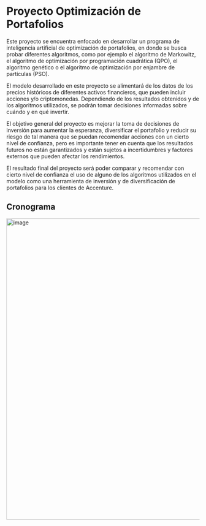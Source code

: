 # Proyecto Optimización de Portafolios

Este proyecto se encuentra enfocado en desarrollar un programa de inteligencia artificial de optimización de portafolios, en donde se busca probar diferentes algoritmos, como por ejemplo el algoritmo de Markowitz, el algoritmo de optimización por programación cuadrática (QPO), el algoritmo genético o el algoritmo de optimización por enjambre de partículas (PSO).

El modelo desarrollado en este proyecto se alimentará de los datos de los precios históricos de diferentes activos financieros, que pueden incluir acciones y/o criptomonedas. Dependiendo de los resultados obtenidos y de los algoritmos utilizados, se podrán tomar decisiones informadas sobre cuándo y en qué invertir. 

El objetivo general del proyecto es mejorar la toma de decisiones de inversión para aumentar la esperanza, diversificar el portafolio y reducir su riesgo de tal manera que se puedan recomendar acciones con un cierto nivel de confianza, pero es importante tener en cuenta que los resultados futuros no están garantizados y están sujetos a incertidumbres y factores externos que pueden afectar los rendimientos.

El resultado final del proyecto será poder comparar y recomendar con cierto nivel de confianza el uso de alguno de los algoritmos utilizados en el modelo como una herramienta de inversión y de diversificación de portafolios para los clientes de Accenture. 

## Cronograma

<img width="786" alt="image" src="https://user-images.githubusercontent.com/63417197/217406725-afe021f5-80fd-4314-8164-32145eafd302.png">
